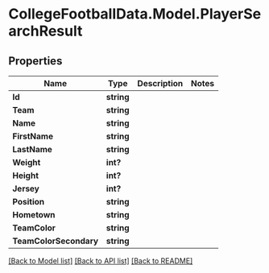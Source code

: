 # CollegeFootballData.Model.PlayerSearchResult

## Properties

Name | Type | Description | Notes
------------ | ------------- | ------------- | -------------
**Id** | **string** |  | 
**Team** | **string** |  | 
**Name** | **string** |  | 
**FirstName** | **string** |  | 
**LastName** | **string** |  | 
**Weight** | **int?** |  | 
**Height** | **int?** |  | 
**Jersey** | **int?** |  | 
**Position** | **string** |  | 
**Hometown** | **string** |  | 
**TeamColor** | **string** |  | 
**TeamColorSecondary** | **string** |  | 

[[Back to Model list]](../README.md#documentation-for-models) [[Back to API list]](../README.md#documentation-for-api-endpoints) [[Back to README]](../README.md)


